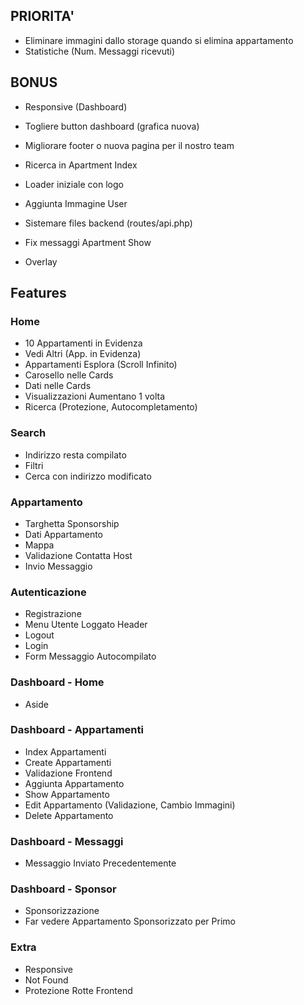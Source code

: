 ## PRIORITA'
- Eliminare immagini dallo storage quando si elimina appartamento
- Statistiche (Num. Messaggi ricevuti)

## BONUS
- Responsive (Dashboard)
- Togliere button dashboard (grafica nuova)
- Migliorare footer o nuova pagina per il nostro team
- Ricerca in Apartment Index
- Loader iniziale con logo
- Aggiunta Immagine User

- Sistemare files backend (routes/api.php)
- Fix messaggi Apartment Show
- Overlay







## Features
### Home
- 10 Appartamenti in Evidenza
- Vedi Altri (App. in Evidenza)
- Appartamenti Esplora (Scroll Infinito)
- Carosello nelle Cards
- Dati nelle Cards
- Visualizzazioni Aumentano 1 volta
- Ricerca (Protezione, Autocompletamento)

### Search
- Indirizzo resta compilato
- Filtri
- Cerca con indirizzo modificato

### Appartamento
- Targhetta Sponsorship
- Dati Appartamento
- Mappa
- Validazione Contatta Host
- Invio Messaggio

### Autenticazione
- Registrazione
- Menu Utente Loggato Header
- Logout
- Login
- Form Messaggio Autocompilato

### Dashboard - Home
- Aside

### Dashboard - Appartamenti
- Index Appartamenti
- Create Appartamenti
- Validazione Frontend
- Aggiunta Appartamento
- Show Appartamento
- Edit Appartamento (Validazione, Cambio Immagini)
- Delete Appartamento

### Dashboard - Messaggi
- Messaggio Inviato Precedentemente

### Dashboard - Sponsor
- Sponsorizzazione
- Far vedere Appartamento Sponsorizzato per Primo

### Extra
- Responsive
- Not Found
- Protezione Rotte Frontend